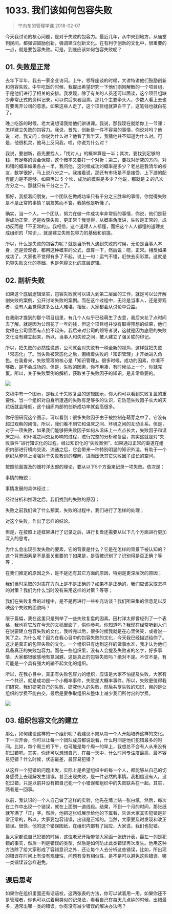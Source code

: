 # 1033. 我们该如何包容失败
> 宁向东的管理学课
2018-02-07

今天我讨论的核心问题，是对于失败的包容力。最近几年，从中央到地方，从庙堂到民间，都强调鼓励创新，强调建立创新文化。在有利于创新的文化中，很重要的一点，就是要包容失败。可是，到底应该如何包容失败呢？

## 01. 失败是正常

去年下半年，我去一家企业访问。上午，领导座谈的时候，大讲特讲他们鼓励创新和包容失败。中午吃饭的时候，我提出希望研究一下他们刚刚解散的一个项目组，于是他们进行了相关的安排。我发现，除了有关的人员还可以面谈，这个项目组缺少非常正式的资料记录，可以供后来者回溯。那几个主要牵头人，少数人看上去也有要离开公司的意思。如果这些人走了，这个项目组就算白干了，这笔钱也就白花了。

晚上吃饭的时候，老大说想请我给他们讲讲课。我说，那我现在就给你上一节课：怎样建立失败的包容力。我说，首先，创新是一件不容易的事情，你说对吗？他说：对。我又问：你说为什么对？他看了我半天，我猜他并不知道为什么对。可是，他很机灵，他马上反问我，哎，你说为什么对？

我说，要创新，首先要找人，「找对人」的概率算是一半；其次，要找到足够的钱，有足够的资金保障，这个概率又要打一个对折；第三，要找对研究的方向，对和错的概率如果各占一半，我问他，这时候成功的概率是多少？老总是我清华的校友，数学很好，马上说八分之一。我接着说，那还有市场是不是接受，上下游的配套能力是不是够，如果再过 5 个坎，成功的概率是多少？他说，那就是 2 的八次方分之一。那就只有千分之三了。

那好，我接着问朋友，一个团队在做成功率只有千分之三胜率的事情，你觉得失败是不是正常的事情？朋友笑而不答，我猜他是听懂了。

确实，当一个人，一个团队，努力在做一件成功率非常低的事情，你说，他们是获得成功正常，还是收获失败，更正常？我觉得，从概率角度讲，失败是正常的，成功反而是「不正常的」。我相信，这个道理人人都懂，而把这个人人都懂的道理变成组织的「常识」，就是建立失败包容力的基础和前提。

所以，什么是失败的包容力呢？就是当所有人遇到失败的时候，无论是当事人本身，还是旁观者，都用这种概率的公式，盘算一下，然后说：嗯，正常。相反如果成功了，大家也不觉得有多了不起，说上一句：运气不错，赶快去买彩票。这就是包容失败文化的基础，也是包容文化的底层逻辑。

## 02. 剖析失败

如果这个底层逻辑坚实，包容失败就可以进入到第二层面的工作，就是可以公开解剖失败的案例，公开讨论失败的案例。而在这个过程中，无论是当事人，还是旁观者，没有人会觉得这多么让人难堪，相反，大家都会从讨论中受益。

在我刚才提到的那个项目组里，有几个人似乎已经萌生了去意，我后来花了点时间去了解，就是因为公司花了一年的钱，但这个项目组并没有取得预想的结果，他们觉得在公司里面有点抬不起头。我后来对公司的领导者说，这就是因为底层的失败文化没有建立起来，所以，当事人和失败之间，被人建立了强关联的印记。

所以，把失败的必然性说透，公司就会对失败有一种全新的视角，这样就把失败「常态化」了。当失败被常态化之后，围绕着失败的「知识管理」才开始进入角色。在我看来，失败管理的核心是「知识管理」。很多时候，成功的因素，你凑不够数，是不会成功的。但是，失败的因素，你不用凑，有时候沾上一个，你就完蛋。所以，关于失败案例的解析，获取关于失败因子的知识，是非常重要的。

![](https://raw.githubusercontent.com/dalong0514/selfstudy/master/图片链接/宁向东/2019034.jpg)

文稿中有一个图示，是我关于失败复盘的逻辑图示，你大约可以看到失败复盘的重要性。当一个组织对自身所遭遇的失败有足够多的认识，它防范失败因子长大的天花板就会降低，这个组织内部的创新成功率就会高很多。

你仔细研究这个图示，可以看到：很多失败因子由于被控制在萌芽之中了，它没有超过观察的阈值，所以，我们看不到它和温床之间、环境之间的互动关系。但是，对于一项失败，如果我们能够把失败因子如何从温床上一点点长大，失败因子和温床之间、和环境之间交互影响的过程，进行完整的分析和复盘，其实这就是对“失败事件”进行知识化的过程。经过知识化的“失败案例”，如果通过正常的渠道在组织内部进行横向交流、流通之后，它会带来一种特别明显的知识外溢，有助于一个组织从整体上增强对于失败教训的理解，进而压低其它失败因子成长的空间。

按照前面提及的畑村洋太郎的理论，要从以下5个方面来记录一项失败。依次是：

事情的概貌；

事情发展的具体经过；

经过分析和推理之后，我们找到的失败的原因；

失败之前我们做了什么预案，失败的过程中，我们进行了怎样的处理；

对这个失败，作出了怎样的结论。

但是，在按照上述框架进行了记录之后，进行复盘还需要从以下几个方面进行更加深入的思考。

为什么会出现引发失败的要素，它的背景是什么？它是在怎样的背景下被认知的？这个背景因素是不是至关重要的？如果是，是否被识别了？识别得是否正确？等等；

在我们推定的原因之外，是不是还有其它方面的原因，特别是更深层次的原因；

我们当时采取的对策在方向上是不是正确的？如果不是正确的，我们应该采取怎样的对策？我们为什么当时没有采用这样的对策？等等；

我们在失败复盘的过程中，是不是再进行一些补充访谈？我们所采集的信息足以反映这个失败的面貌吗？

限于篇幅，我在这里只是列举了一些失败复盘的因素。田村洋太郎曾经列了一个表格，我也将它放在今天的文稿里面了，供你参考。你知道吗？我现在经常听到人们在说要建立包容失败的文化，我听完以后，很多时候我就是在心里笑笑，或者说一笑了之。为什么呢？因为在我心目中的包容失败的文化，今天我已经描述给你了。这才是真正的包容失败的文化。一个组织只有达到这样的做事水准，我才认为他们具备真正的失败包容力。而在一些组织里，没有人会提及失败者的名字，好多事情，大家都很敏感地有意回避。这是真正的包容失败吗？绝对不是。不仅不是，有可能是一个具有强大的输不起文化的组织。

所以，在我心目中，真正有失败包容力的组织，应该是大家不怕提及失败，大家有一个共识，就是成功是一个小概率事件，失败是大概率事件。所以，失败更值得我们研究，我们研究自己的失败、研究他人的失败，然后共享失败的知识，目的是让组织的学费不能白交，最后是要争取组织从整体上减少我们所付出的学费。

![](https://raw.githubusercontent.com/dalong0514/selfstudy/master/图片链接/宁向东/2019035.jpg)

## 03. 组织包容文化的建立

那么，如何建设这样的一个组织呢？我建议不妨从每一个人开始培养这样的文化。下一次开会，你可以让每一个团队成员都说说看，什么时间是他们犯错最多的时间。比如，每个周三的下午，也可能是每个周一的早上，我想总不会有人从来没有犯过错吧。其实，你还可以想想自己，在每一天中，什么时间专注度最高，最不容易犯错？什么时候，状态最差，最容易犯错？

从这样一个犯错的问题出发，实际上是希望组织中的每一个人，都能够从自己的切身感受上去理解发生错误，甚至出现失败，是一件必然的事情。我相信没有人，没犯过错，只是以前并没有把自己犯一个小错误和组织中的失败联系在一起。其实，两者是一回事。

以前，我认识的一个人自己做了这样的实验，他先在墙上贴一张白纸，然后，每次在工作中出现一个错误，就在上面划一道线段。结果，不到一个月的时间，那张纸就写满了「正」字。然后，他把这张纸展示给他的下属看，告诉大家其实犯错是非常正常的，所以，大家要包容错误，出错是正常的。当然，大家要及时发现和改正错误。很快，他的这个错误图纸，在组织内部有了回应，大家说，我们也犯错。

当大家都说自己犯错的时候，这位老兄开始带领大家画一张统计表，最左一列是犯错的事实，然后一列是错误的类型，然后是如何防止此类错误再次发生。他用这种方法除了给大家形成了容错意识之外，还让每个人去分析这些错误，比如，所出现的错误在时间上有没有规律性，问题有没有相似性，是不是可以避免这些错误，哪一类错误该怎样避免。

## 课后思考

如果你在组织里面还有话语权，这两张表的方法，你可以试着用一用。如果你还不是管理者，你也可以试着用类似的记录法，看看自己在每天几点钟的时候，出错最多，通常出哪一类的错误。你有没有减少错误的解决办法呢？